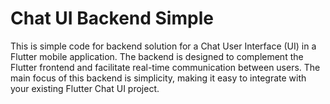 # Chat UI Backend Simple

This is simple code for backend solution for a Chat User Interface (UI) in a Flutter mobile application. The backend is designed to complement the Flutter frontend and facilitate real-time communication between users. The main focus of this backend is simplicity, making it easy to integrate with your existing Flutter Chat UI project.
